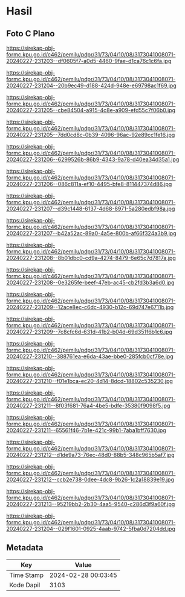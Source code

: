 # Hasil

## Foto C Plano

https://sirekap-obj-formc.kpu.go.id/c462/pemilu/pdpr/31/73/04/10/08/3173041008071-20240227-231203--df0605f7-a0d5-4460-9fae-d1ca76c1c6fa.jpg

https://sirekap-obj-formc.kpu.go.id/c462/pemilu/pdpr/31/73/04/10/08/3173041008071-20240227-231204--20b9ec49-d188-424d-948e-e69798ac1f69.jpg

https://sirekap-obj-formc.kpu.go.id/c462/pemilu/pdpr/31/73/04/10/08/3173041008071-20240227-231205--cbe84504-a915-4c8e-a909-efd55c7f06b0.jpg

https://sirekap-obj-formc.kpu.go.id/c462/pemilu/pdpr/31/73/04/10/08/3173041008071-20240227-231205--7dd0cd8c-0b39-4096-96ac-92e89cc1fe16.jpg

https://sirekap-obj-formc.kpu.go.id/c462/pemilu/pdpr/31/73/04/10/08/3173041008071-20240227-231206--6299526b-86b9-4343-9a78-d40ea34d35a1.jpg

https://sirekap-obj-formc.kpu.go.id/c462/pemilu/pdpr/31/73/04/10/08/3173041008071-20240227-231206--086c811a-ef10-4495-bfe8-811447374d86.jpg

https://sirekap-obj-formc.kpu.go.id/c462/pemilu/pdpr/31/73/04/10/08/3173041008071-20240227-231207--d39c1448-6137-4d68-8971-5a280edbf98a.jpg

https://sirekap-obj-formc.kpu.go.id/c462/pemilu/pdpr/31/73/04/10/08/3173041008071-20240227-231207--b42a52ac-89a0-4a5e-800b-af66f324a3b9.jpg

https://sirekap-obj-formc.kpu.go.id/c462/pemilu/pdpr/31/73/04/10/08/3173041008071-20240227-231208--8b01dbc0-cd9a-4274-8479-6e65c7d7817a.jpg

https://sirekap-obj-formc.kpu.go.id/c462/pemilu/pdpr/31/73/04/10/08/3173041008071-20240227-231208--0e3265fe-beef-47eb-ac45-cb2fd3b3a6d0.jpg

https://sirekap-obj-formc.kpu.go.id/c462/pemilu/pdpr/31/73/04/10/08/3173041008071-20240227-231209--12ace8ec-c6dc-4930-b12c-69d747e6711b.jpg

https://sirekap-obj-formc.kpu.go.id/c462/pemilu/pdpr/31/73/04/10/08/3173041008071-20240227-231209--7c8cfc6d-631d-41b2-b04d-69d351f6b1c6.jpg

https://sirekap-obj-formc.kpu.go.id/c462/pemilu/pdpr/31/73/04/10/08/3173041008071-20240227-231210--388761ea-e6da-43ae-bbe0-285fcb0cf78e.jpg

https://sirekap-obj-formc.kpu.go.id/c462/pemilu/pdpr/31/73/04/10/08/3173041008071-20240227-231210--f01e1bca-ec20-4d14-8dcd-18802c535230.jpg

https://sirekap-obj-formc.kpu.go.id/c462/pemilu/pdpr/31/73/04/10/08/3173041008071-20240227-231211--8f03f681-76a4-4be5-bdfe-35380f9098f5.jpg

https://sirekap-obj-formc.kpu.go.id/c462/pemilu/pdpr/31/73/04/10/08/3173041008071-20240227-231211--65561f46-7b1e-421c-99b1-7aba1bff7630.jpg

https://sirekap-obj-formc.kpu.go.id/c462/pemilu/pdpr/31/73/04/10/08/3173041008071-20240227-231212--d1de9a73-76ec-48d0-88b5-348c965b5af7.jpg

https://sirekap-obj-formc.kpu.go.id/c462/pemilu/pdpr/31/73/04/10/08/3173041008071-20240227-231212--ccb2e738-0dee-4dc8-9b26-1c2a18839e19.jpg

https://sirekap-obj-formc.kpu.go.id/c462/pemilu/pdpr/31/73/04/10/08/3173041008071-20240227-231213--95219bb2-2b30-4aa5-9540-c286d3f9a60f.jpg

https://sirekap-obj-formc.kpu.go.id/c462/pemilu/pdpr/31/73/04/10/08/3173041008071-20240227-231204--029f1601-0925-4aab-9742-5fba0d7204dd.jpg


## Metadata

| Key        | Value               |
| ---------- | ------------------- |
| Time Stamp | 2024-02-28 00:03:45 |
| Kode Dapil | 3103                |



